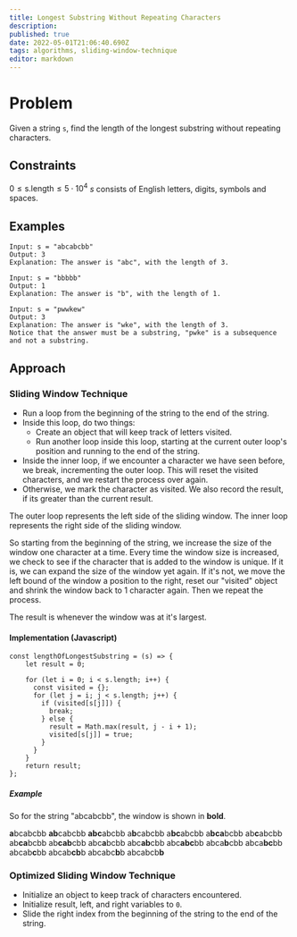 ```yaml
---
title: Longest Substring Without Repeating Characters
description: 
published: true
date: 2022-05-01T21:06:40.690Z
tags: algorithms, sliding-window-technique
editor: markdown
---
```


# Problem
Given a string `s`, find the length of the longest substring without repeating characters.

## Constraints
$0 \le \text{s.length} \le 5 \cdot 10^4$
$s$ consists of English letters, digits, symbols and spaces.
## Examples
```
Input: s = "abcabcbb"
Output: 3
Explanation: The answer is "abc", with the length of 3.
```

```
Input: s = "bbbbb"
Output: 1
Explanation: The answer is "b", with the length of 1.
```
```
Input: s = "pwwkew"
Output: 3
Explanation: The answer is "wke", with the length of 3.
Notice that the answer must be a substring, "pwke" is a subsequence and not a substring.
```

## Approach
### Sliding Window Technique
- Run a loop from the beginning of the string to the end of the string.
- Inside this loop, do two things: 
	- Create an object that will keep track of letters visited.
  - Run another loop inside this loop, starting at the current outer loop's position and running to the end of the string.
- Inside the inner loop, if we encounter a character we have seen before, we break, incrementing the outer loop. This will reset the visited characters, and we restart the process over again.
- Otherwise, we mark the character as visited. We also record the result, if its greater than the current result.

The outer loop represents the left side of the sliding window. The inner loop represents the right side of the sliding window. 

So starting from the beginning of the string, we increase the size of the window one character at a time. Every time the window size is increased, we check to see if the character that is added to the window is unique. If it is, we can expand the size of the window yet again. If it's not, we move the left bound of the window a position to the right, reset our "visited" object and shrink the window back to 1 character again. Then we repeat the process. 

The result is whenever the window was at it's largest. 

#### Implementation (Javascript)
```
const lengthOfLongestSubstring = (s) => {
    let result = 0;
    
    for (let i = 0; i < s.length; i++) {
      const visited = {};
      for (let j = i; j < s.length; j++) {
        if (visited[s[j]]) {
          break;
        } else {
          result = Math.max(result, j - i + 1);
          visited[s[j]] = true;
        }
      }
    }
    return result;
};
```
##### Example 
So for the string "abcabcbb", the window is shown in **bold**.

**a**bcabcbb
**ab**cabcbb
**abc**abcbb
a**b**cabcbb
a**bc**abcbb
a**bca**bcbb
ab**c**abcbb
ab**ca**bcbb
ab**cab**cbb
abc**a**bcbb
abc**ab**cbb
abc**abc**bb
abca**b**cbb
abca**bc**bb
abcab**c**bb
abcab**cb**b
abcabc**b**b
abcabcb**b**

### Optimized Sliding Window Technique
- Initialize an object to keep track of characters encountered.
- Initialize result, left, and right variables to `0`.
- Slide the right index from the beginning of the string to the end of the string. 

